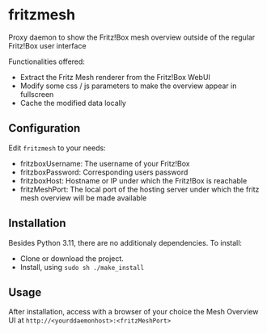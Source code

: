 # fritzmesh
Proxy daemon to show the Fritz!Box mesh overview outside of the regular Fritz!Box user interface

Functionalities offered:

 * Extract the Fritz Mesh renderer from the Fritz!Box WebUI
 * Modify some css / js parameters to make the overview appear in fullscreen
 * Cache the modified data locally

## Configuration

Edit `fritzmesh` to your needs:
 * fritzboxUsername: The username of your Fritz!Box
 * fritzboxPassword: Corresponding users password
 * fritzboxHost: Hostname or IP under which the Fritz!Box is reachable
 * fritzMeshPort: The local port of the hosting server under which the fritz mesh overview will be made available 

## Installation

Besides Python 3.11, there are no additionaly dependencies.
To install:
 * Clone or download the project.
 * Install, using `sudo sh ./make_install`

## Usage

After installation, access with a browser of your choice the Mesh Overview UI at `http://<yourddaemonhost>:<fritzMeshPort>`
